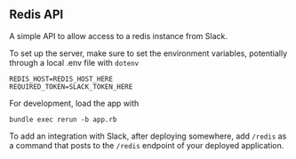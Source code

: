 ## Redis API

A simple API to allow access to a redis instance from Slack.

To set up the server, make sure to set the environment variables, potentially through a local .env file with `dotenv`

```
REDIS_HOST=REDIS_HOST_HERE
REQUIRED_TOKEN=SLACK_TOKEN_HERE
```

For development, load the app with

```
bundle exec rerun -b app.rb
```

To add an integration with Slack, after deploying somewhere, add `/redis` as a command that posts to the `/redis` endpoint of your deployed application.
